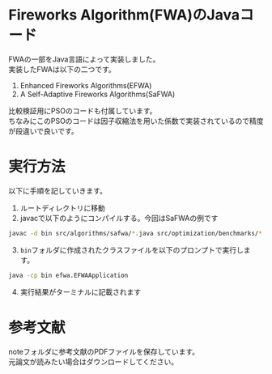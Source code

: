 # Fireworks Algorithm(FWA)のJavaコード
FWAの一部をJava言語によって実装しました。  
実装したFWAは以下の二つです。  
1. Enhanced Fireworks Algorithms(EFWA)  
2. A Self-Adaptive Fireworks Algorithms(SaFWA)

比較検証用にPSOのコードも付属しています。  
ちなみにこのPSOのコードは因子収縮法を用いた係数で実装されているので精度が段違いで良いです。

# 実行方法
以下に手順を記していきます。  
1. ルートディレクトリに移動
2. javacで以下のようにコンパイルする。今回はSaFWAの例です
```bash
javac -d bin src/algorithms/safwa/*.java src/optimization/benchmarks/*.java src/optimization/OptimizationProblem.java src/utils/StatisticsUtils.java
```
3. `bin`フォルダに作成されたクラスファイルを以下のプロンプトで実行します。
```bash
java -cp bin efwa.EFWAApplication
```
4. 実行結果がターミナルに記載されます

# 参考文献  
noteフォルダに参考文献のPDFファイルを保存しています。  
元論文が読みたい場合はダウンロードしてください。
